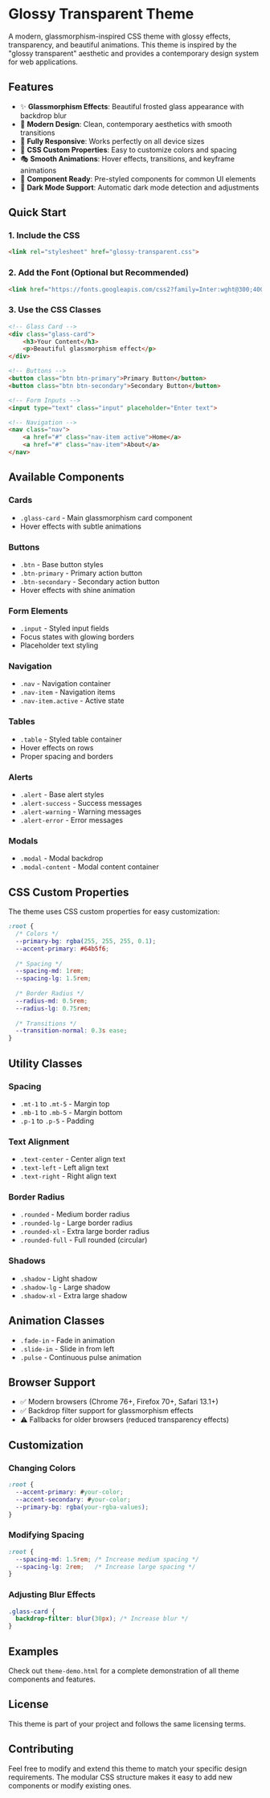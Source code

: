 # Glossy Transparent Theme

A modern, glassmorphism-inspired CSS theme with glossy effects, transparency, and beautiful animations. This theme is inspired by the "glossy transparent" aesthetic and provides a contemporary design system for web applications.

## Features

- ✨ **Glassmorphism Effects**: Beautiful frosted glass appearance with backdrop blur
- 🎨 **Modern Design**: Clean, contemporary aesthetics with smooth transitions
- 📱 **Fully Responsive**: Works perfectly on all device sizes
- 🌈 **CSS Custom Properties**: Easy to customize colors and spacing
- 🎭 **Smooth Animations**: Hover effects, transitions, and keyframe animations
- 🎯 **Component Ready**: Pre-styled components for common UI elements
- 🌙 **Dark Mode Support**: Automatic dark mode detection and adjustments

## Quick Start

### 1. Include the CSS

```html
<link rel="stylesheet" href="glossy-transparent.css">
```

### 2. Add the Font (Optional but Recommended)

```html
<link href="https://fonts.googleapis.com/css2?family=Inter:wght@300;400;500;600;700&display=swap" rel="stylesheet">
```

### 3. Use the CSS Classes

```html
<!-- Glass Card -->
<div class="glass-card">
    <h3>Your Content</h3>
    <p>Beautiful glassmorphism effect</p>
</div>

<!-- Buttons -->
<button class="btn btn-primary">Primary Button</button>
<button class="btn btn-secondary">Secondary Button</button>

<!-- Form Inputs -->
<input type="text" class="input" placeholder="Enter text">

<!-- Navigation -->
<nav class="nav">
    <a href="#" class="nav-item active">Home</a>
    <a href="#" class="nav-item">About</a>
</nav>
```

## Available Components

### Cards
- `.glass-card` - Main glassmorphism card component
- Hover effects with subtle animations

### Buttons
- `.btn` - Base button styles
- `.btn-primary` - Primary action button
- `.btn-secondary` - Secondary action button
- Hover effects with shine animation

### Form Elements
- `.input` - Styled input fields
- Focus states with glowing borders
- Placeholder text styling

### Navigation
- `.nav` - Navigation container
- `.nav-item` - Navigation items
- `.nav-item.active` - Active state

### Tables
- `.table` - Styled table container
- Hover effects on rows
- Proper spacing and borders

### Alerts
- `.alert` - Base alert styles
- `.alert-success` - Success messages
- `.alert-warning` - Warning messages
- `.alert-error` - Error messages

### Modals
- `.modal` - Modal backdrop
- `.modal-content` - Modal content container

## CSS Custom Properties

The theme uses CSS custom properties for easy customization:

```css
:root {
  /* Colors */
  --primary-bg: rgba(255, 255, 255, 0.1);
  --accent-primary: #64b5f6;
  
  /* Spacing */
  --spacing-md: 1rem;
  --spacing-lg: 1.5rem;
  
  /* Border Radius */
  --radius-md: 0.5rem;
  --radius-lg: 0.75rem;
  
  /* Transitions */
  --transition-normal: 0.3s ease;
}
```

## Utility Classes

### Spacing
- `.mt-1` to `.mt-5` - Margin top
- `.mb-1` to `.mb-5` - Margin bottom
- `.p-1` to `.p-5` - Padding

### Text Alignment
- `.text-center` - Center align text
- `.text-left` - Left align text
- `.text-right` - Right align text

### Border Radius
- `.rounded` - Medium border radius
- `.rounded-lg` - Large border radius
- `.rounded-xl` - Extra large border radius
- `.rounded-full` - Full rounded (circular)

### Shadows
- `.shadow` - Light shadow
- `.shadow-lg` - Large shadow
- `.shadow-xl` - Extra large shadow

## Animation Classes

- `.fade-in` - Fade in animation
- `.slide-in` - Slide in from left
- `.pulse` - Continuous pulse animation

## Browser Support

- ✅ Modern browsers (Chrome 76+, Firefox 70+, Safari 13.1+)
- ✅ Backdrop filter support for glassmorphism effects
- ⚠️ Fallbacks for older browsers (reduced transparency effects)

## Customization

### Changing Colors

```css
:root {
  --accent-primary: #your-color;
  --accent-secondary: #your-color;
  --primary-bg: rgba(your-rgba-values);
}
```

### Modifying Spacing

```css
:root {
  --spacing-md: 1.5rem; /* Increase medium spacing */
  --spacing-lg: 2rem;   /* Increase large spacing */
}
```

### Adjusting Blur Effects

```css
.glass-card {
  backdrop-filter: blur(30px); /* Increase blur */
}
```

## Examples

Check out `theme-demo.html` for a complete demonstration of all theme components and features.

## License

This theme is part of your project and follows the same licensing terms.

## Contributing

Feel free to modify and extend this theme to match your specific design requirements. The modular CSS structure makes it easy to add new components or modify existing ones.
